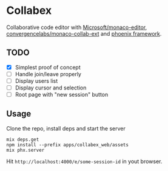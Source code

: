 # Collabex

Collaborative code editor with [Microsoft/monaco-editor](https://microsoft.github.io/monaco-editor/), [convergencelabs/monaco-collab-ext](https://github.com/convergencelabs/monaco-collab-ext) and [phoenix framework](https://github.com/phoenixframework/phoenix).

## TODO

- [x] Simplest proof of concept
- [ ] Handle join/leave properly
- [ ] Display users list
- [ ] Display cursor and selection
- [ ] Root page with "new session" button

## Usage

Clone the repo, install deps and start the server

    mix deps.get
    npm install --prefix apps/collabex_web/assets
    mix phx.server

Hit `http://localhost:4000/e/some-session-id` in yout browser.